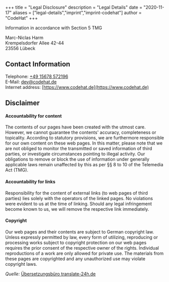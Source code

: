 +++
title = "Legal Disclosure"
description = "Legal Details"
date = "2020-11-17"
aliases = ["legal-details","imprint","imprint-codehat"]
author = "CodeHat"
+++

Information in accordance with Section 5 TMG

Marc-Niclas Harm  
Krempelsdorfer Allee 42-44  
23556 Lübeck

## Contact Information

Telephone: [+49 15678 572196](tel:+49-15678-572196)  
E-Mail: [dev@codehat.de](mailto:dev@codehat.de)  
Internet address: [https://www.codehat.de](https://www.codehat.de)
 
## Disclaimer

#### Accountability for content

The contents of our pages have been created with the utmost care. However, we cannot guarantee the contents'
accuracy, completeness or topicality. According to statutory provisions, we are furthermore responsible for 
our own content on these web pages. In this matter, please note that we are not obliged to monitor 
the transmitted or saved information of third parties, or investigate circumstances pointing to illegal activity. 
Our obligations to remove or block the use of information under generally applicable laws remain unaffected by this as per 
§§ 8 to 10 of the Telemedia Act (TMG).

#### Accountability for links

Responsibility for the content of 
external links (to web pages of third parties) lies solely with the operators of the linked pages. No violations were 
evident to us at the time of linking. Should any legal infringement become known to us, we will remove the respective 
link immediately.

#### Copyright

Our web pages and their contents are subject to German copyright law. Unless 
expressly permitted by law, every form of utilizing, reproducing or processing 
works subject to copyright protection on our web pages requires the prior consent of the respective owner of the rights. 
Individual reproductions of a work are only allowed for private use. 
The materials from these pages are copyrighted and any unauthorized use may violate copyright laws.

*Quelle:* [Übersetzungsbüro translate-24h.de](http://www.translate-24h.de)
